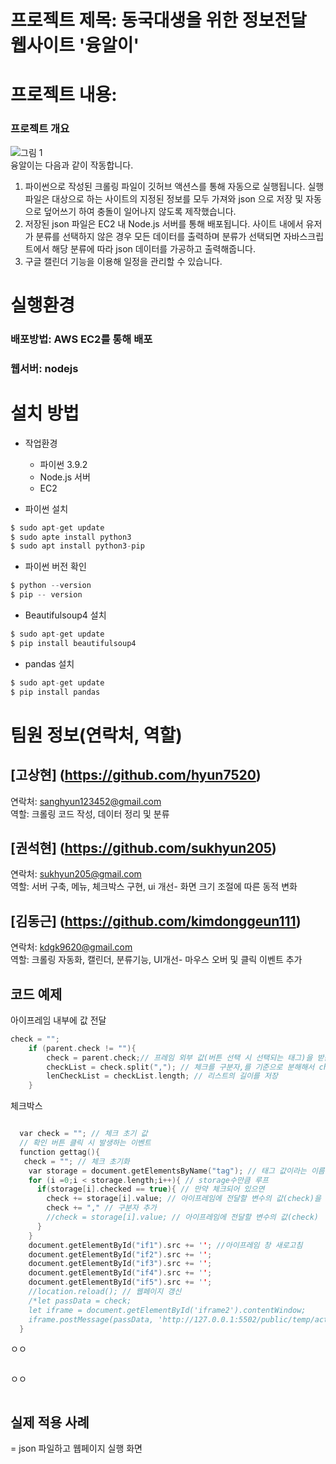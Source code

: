 # 프로젝트 제목: 동국대생을 위한 정보전달 웹사이트 '융알이'

# 프로젝트 내용:
### 프로젝트 개요
![그림 1](https://user-images.githubusercontent.com/101690336/173097715-4a85d96a-c3ea-4734-a859-136ec1f681de.png)  
융알이는 다음과 같이 작동합니다.  
1. 파이썬으로 작성된 크롤링 파일이 깃허브 액션스를 통해 자동으로 실행됩니다. 실행파일은 대상으로 하는 사이트의 지정된 정보를 모두 가져와 json 으로 저장 및 자동으로 덮어쓰기 하여 충돌이 일어나지 않도록 제작했습니다.  
2. 저장된 json 파일은 EC2 내 Node.js 서버를 통해 배포됩니다. 사이트 내에서 유저가 분류를 선택하지 않은 경우 모든 데이터를 출력하며 분류가 선택되면 자바스크립트에서 해당 분류에 따라 json 데이터를 가공하고 출력해줍니다.
3. 구글 캘린더 기능을 이용해 일정을 관리할 수 있습니다.

# 실행환경
### 배포방법: AWS EC2를 통해 배포
### 웹서버: nodejs

# 설치 방법
 * 작업환경
   * 파이썬 3.9.2
   * Node.js 서버
   * EC2

* 파이썬 설치
```c
$ sudo apt-get update
$ sudo apte install python3
$ sudo apt install python3-pip
```
* 파이썬 버전 확인
```c
$ python --version
$ pip -- version
```
* Beautifulsoup4 설치
```c
$ sudo apt-get update
$ pip install beautifulsoup4 
```
* pandas 설치
```c
$ sudo apt-get update
$ pip install pandas 
```
# 팀원 정보(연락처, 역할)
## [고상현] (https://github.com/hyun7520) 
연락처: sanghyun123452@gmail.com  
역할: 크롤링 코드 작성, 데이터 정리 및 분류

## [권석현] (https://github.com/sukhyun205)
연락처: sukhyun205@gmail.com  
역할: 서버 구축, 메뉴, 체크박스 구현, ui 개선- 화면 크기 조절에 따른 동적 변화

## [김동근] (https://github.com/kimdonggeun111)
연락처: kdgk9620@gmail.com  
역할: 크롤링 자동화, 캘린더, 분류기능, UI개선- 마우스 오버 및 클릭 이벤트 추가

## 코드 예제

아이프레임 내부에 값 전달
```c
check = "";
    if (parent.check != ""){
        check = parent.check;// 프레임 외부 값(버튼 선택 시 선택되는 태그)을 받음 // parent. 으로 외부 변수를 받아 올 수 있음
        checkList = check.split(","); // 체크를 구분자,를 기준으로 분해해서 checkList에 삽입
        lenCheckList = checkList.length; // 리스트의 길이를 저장
    }
```  

체크박스
```c

  var check = ""; // 체크 초기 값
  // 확인 버튼 클릭 시 발생하는 이벤트 
  function gettag(){ 
   check = ""; // 체크 초기화
    var storage = document.getElementsByName("tag"); // 태그 값이라는 이름을 가진 구성요소에 접근해서 태그가 붙어있는 문서의 내용만 storage에 저장
    for (i =0;i < storage.length;i++){ // storage수만큼 루프
      if(storage[i].checked == true){ // 만약 체크되어 있으면
        check += storage[i].value; // 아이프레임에 전달할 변수의 값(check)을 체크박스의 값으로 문자열에 추가
        check += "," // 구분자 추가
        //check = storage[i].value; // 아이프레임에 전달할 변수의 값(check)
      }
    }
    document.getElementById("if1").src += ''; //아이프레임 창 새로고침
    document.getElementById("if2").src += '';
    document.getElementById("if3").src += '';
    document.getElementById("if4").src += '';
    document.getElementById("if5").src += '';
    //location.reload(); // 웹페이지 갱신
    /*let passData = check;
    let iframe = document.getElementById('iframe2').contentWindow;
    iframe.postMessage(passData, 'http://127.0.0.1:5502/public/temp/activity.html');*/
  }

```  

ㅇㅇ
```c

```  

ㅇㅇ
```c

```  
## 실제 적용 사례
= json 파일하고 웹페이지 실행 화면
